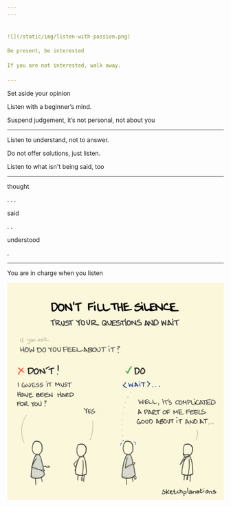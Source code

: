 ```yaml
---
---


![](/static/img/listen-with-passion.png)

Be present, be interested

If you are not interested, walk away.

---
```


Set aside your opinion

Listen with a beginner’s mind.

Suspend judgement, it’s not personal, not about you 

---

Listen to understand, not to answer.

Do not offer solutions, just listen.

Listen to what isn't being said, too 

---

thought     

. . . 

said       

. .

understood  

.


---

You are in charge when you listen

![](/static/img/dont-fill-the-silence.png)
